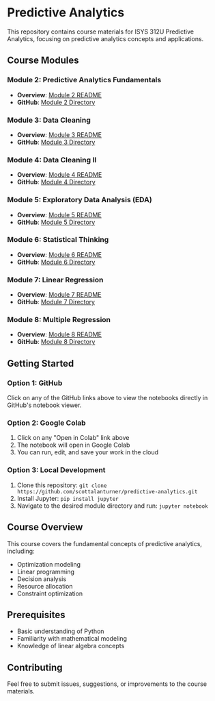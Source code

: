 # Predictive Analytics

This repository contains course materials for ISYS 312U Predictive Analytics, focusing on predictive analytics concepts and applications.

## Course Modules

### Module 2: Predictive Analytics Fundamentals
- **Overview**: [Module 2 README](Module2/README.md)
- **GitHub**: [Module 2 Directory](Module2/)


### Module 3: Data Cleaning
- **Overview**: [Module 3 README](Module%203%20Data%20Cleaning/README.md)
- **GitHub**: [Module 3 Directory](Module%203%20Data%20Cleaning/)


### Module 4: Data Cleaning II
- **Overview**: [Module 4 README](Module%204%20Data%20Cleaning%20II/README.md)
- **GitHub**: [Module 4 Directory](Module%204%20Data%20Cleaning%20II/)


### Module 5: Exploratory Data Analysis (EDA)
- **Overview**: [Module 5 README](Module%205%20EDA/README.md)
- **GitHub**: [Module 5 Directory](Module%205%20EDA/)


### Module 6: Statistical Thinking
- **Overview**: [Module 6 README](Module%206%20Statistical%20Thinking/README.md)
- **GitHub**: [Module 6 Directory](Module%206%20Statistical%20Thinking/)


### Module 7: Linear Regression
- **Overview**: [Module 7 README](Module%207%20Linear%20Regression/README.md)
- **GitHub**: [Module 7 Directory](Module%207%20Linear%20Regression/)


### Module 8: Multiple Regression
- **Overview**: [Module 8 README](Module%208%20Multiple%20Regression/README.md)
- **GitHub**: [Module 8 Directory](Module%208%20Multiple%20Regression/)


## Getting Started

### Option 1: GitHub
Click on any of the GitHub links above to view the notebooks directly in GitHub's notebook viewer.

### Option 2: Google Colab
1. Click on any "Open in Colab" link above
2. The notebook will open in Google Colab
3. You can run, edit, and save your work in the cloud

### Option 3: Local Development
1. Clone this repository: `git clone https://github.com/scottalanturner/predictive-analytics.git`
2. Install Jupyter: `pip install jupyter`
3. Navigate to the desired module directory and run: `jupyter notebook`

## Course Overview

This course covers the fundamental concepts of predictive analytics, including:
- Optimization modeling
- Linear programming
- Decision analysis
- Resource allocation
- Constraint optimization

## Prerequisites

- Basic understanding of Python
- Familiarity with mathematical modeling
- Knowledge of linear algebra concepts

## Contributing

Feel free to submit issues, suggestions, or improvements to the course materials.

